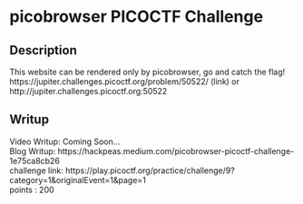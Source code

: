 <h1><b>picobrowser</b> PICOCTF Challenge</h1>
<h2><b>Description</b></h2>
This website can be rendered only by picobrowser, go and catch the flag! https://jupiter.challenges.picoctf.org/problem/50522/ (link) or http://jupiter.challenges.picoctf.org:50522
<h2>Writup</h2>
Video Writup: Coming Soon... <br>
Blog Writup: https://hackpeas.medium.com/picobrowser-picoctf-challenge-1e75ca8cb26 <br>
challenge link: https://play.picoctf.org/practice/challenge/9?category=1&originalEvent=1&page=1<br>
points : 200
